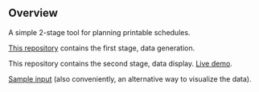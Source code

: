 ## Overview
A simple 2-stage tool for planning printable schedules.

[This repository](https://github.com/viljami-j/scheduler) contains the first stage, data generation.

This repository contains the second stage, data display. [Live demo](https://scheduler-webui.web.app/).

[Sample input](sample-input/viikko.csv) (also conveniently, an alternative way to visualize the data).
